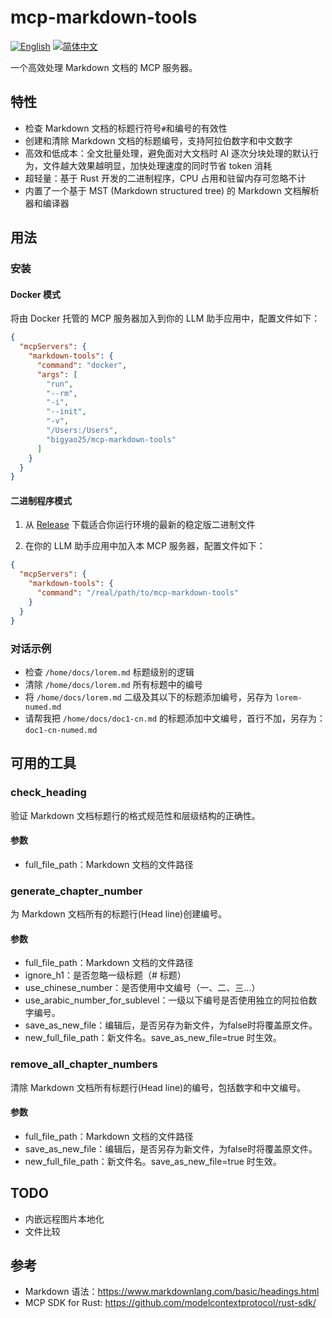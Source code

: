 # mcp-markdown-tools

[![English](https://img.shields.io/badge/English-Click-yellow)](README.md)
[![简体中文](https://img.shields.io/badge/简体中文-点击查看-orange)](README-zh.md)

一个高效处理 Markdown 文档的 MCP 服务器。

## 特性

- 检查 Markdown 文档的标题行符号`#`和编号的有效性
- 创建和清除 Markdown 文档的标题编号，支持阿拉伯数字和中文数字
- 高效和低成本：全文批量处理，避免面对大文档时 AI 逐次分块处理的默认行为，文件越大效果越明显，加快处理速度的同时节省 token 消耗
- 超轻量：基于 Rust 开发的二进制程序，CPU 占用和驻留内存可忽略不计
- 内置了一个基于 MST (Markdown structured tree) 的 Markdown 文档解析器和编译器

## 用法

### 安装

#### Docker 模式

将由 Docker 托管的 MCP 服务器加入到你的 LLM 助手应用中，配置文件如下：

  ```json
  {
    "mcpServers": {
      "markdown-tools": {
        "command": "docker",
        "args": [
          "run",
          "--rm",
          "-i",
          "--init",
          "-v",
          "/Users:/Users",
          "bigyao25/mcp-markdown-tools"
        ]
      }
    }
  }
  ```

#### 二进制程序模式

1. 从 [Release](https://github.com/bigyao25/mcp-markdown-tools/releases) 下载适合你运行环境的最新的稳定版二进制文件

2. 在你的 LLM 助手应用中加入本 MCP 服务器，配置文件如下：

```json
{
  "mcpServers": {
    "markdown-tools": {
      "command": "/real/path/to/mcp-markdown-tools"
    }
  }
}
```

### 对话示例

- 检查 `/home/docs/lorem.md` 标题级别的逻辑
- 清除 `/home/docs/lorem.md` 所有标题中的编号
- 将 `/home/docs/lorem.md` 二级及其以下的标题添加编号，另存为 `lorem-numed.md`
- 请帮我把 `/home/docs/doc1-cn.md` 的标题添加中文编号，首行不加，另存为：`doc1-cn-numed.md`

## 可用的工具

### check_heading

验证 Markdown 文档标题行的格式规范性和层级结构的正确性。

#### 参数

- full_file_path：Markdown 文档的文件路径

### generate_chapter_number

为 Markdown 文档所有的标题行(Head line)创建编号。

#### 参数

- full_file_path：Markdown 文档的文件路径
- ignore_h1：是否忽略一级标题（# 标题）
- use_chinese_number：是否使用中文编号（一、二、三...）
- use_arabic_number_for_sublevel：一级以下编号是否使用独立的阿拉伯数字编号。
- save_as_new_file：编辑后，是否另存为新文件，为false时将覆盖原文件。
- new_full_file_path：新文件名。save_as_new_file=true 时生效。

### remove_all_chapter_numbers

清除 Markdown 文档所有标题行(Head line)的编号，包括数字和中文编号。

#### 参数

- full_file_path：Markdown 文档的文件路径
- save_as_new_file：编辑后，是否另存为新文件，为false时将覆盖原文件。
- new_full_file_path：新文件名。save_as_new_file=true 时生效。

## TODO

- 内嵌远程图片本地化
- 文件比较

## 参考

- Markdown 语法：<https://www.markdownlang.com/basic/headings.html>
- MCP SDK for Rust: <https://github.com/modelcontextprotocol/rust-sdk/>

